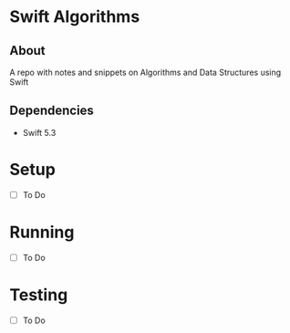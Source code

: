 # Swift Algorithms

## About

A repo with notes and snippets on Algorithms and Data Structures using Swift

## Dependencies

- Swift 5.3

# Setup

- [ ] To Do

# Running

- [ ] To Do

# Testing

- [ ] To Do
